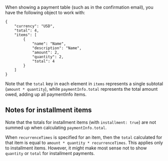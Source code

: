 When showing a payment table (such as in the confirmation email), you have the following object to work with:

```
{
    "currency": "USD",
    "total": 4,
    "items": [
        {
            "name": "Name",
            "description": "Name",
            "amount": 2,
            "quantity": 2,
            "total": 4
        }
    ]
}
```

Note that the `total` key in each element in `items` represents a single subtotal (`amount * quantity`), while `paymentInfo.total` represents the total amount owed, adding up all paymentInfo items.

## Notes for installment items

Note that the totals for installment items (with `installment: true`) are not summed up when calculating `paymentInfo.total`.

When `recurrenceTimes` is specified for an item, then the `total` calculated for that item is equal to `amount * quantity * recurrenceTimes`. This applies only to installment items. However, it might make most sense not to show `quantity` or `total` for installment payments.